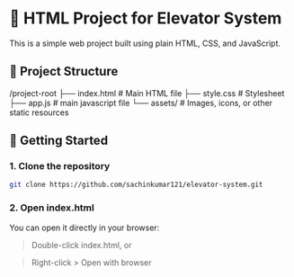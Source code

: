 # 🚀 HTML Project for Elevator System

This is a simple web project built using plain HTML, CSS, and JavaScript.

## 📁 Project Structure
/project-root 
├── index.html # Main HTML file 
├── style.css # Stylesheet 
├── app.js # main javascript file 
└── assets/ # Images, icons, or other static resources

## 🧪 Getting Started

### 1. Clone the repository

```bash
git clone https://github.com/sachinkumar121/elevator-system.git
```

### 2. Open index.html
You can open it directly in your browser:

> Double-click index.html, or

> Right-click > Open with browser